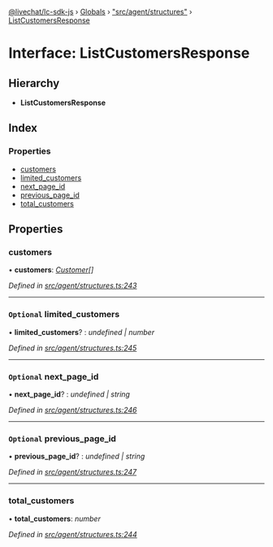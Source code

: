 [@livechat/lc-sdk-js](../README.md) › [Globals](../globals.md) › ["src/agent/structures"](../modules/_src_agent_structures_.md) › [ListCustomersResponse](_src_agent_structures_.listcustomersresponse.md)

# Interface: ListCustomersResponse

## Hierarchy

* **ListCustomersResponse**

## Index

### Properties

* [customers](_src_agent_structures_.listcustomersresponse.md#customers)
* [limited_customers](_src_agent_structures_.listcustomersresponse.md#optional-limited_customers)
* [next_page_id](_src_agent_structures_.listcustomersresponse.md#optional-next_page_id)
* [previous_page_id](_src_agent_structures_.listcustomersresponse.md#optional-previous_page_id)
* [total_customers](_src_agent_structures_.listcustomersresponse.md#total_customers)

## Properties

###  customers

• **customers**: *[Customer](_src_objects_index_.customer.md)[]*

*Defined in [src/agent/structures.ts:243](https://github.com/livechat/lc-sdk-js/blob/228cb10/src/agent/structures.ts#L243)*

___

### `Optional` limited_customers

• **limited_customers**? : *undefined | number*

*Defined in [src/agent/structures.ts:245](https://github.com/livechat/lc-sdk-js/blob/228cb10/src/agent/structures.ts#L245)*

___

### `Optional` next_page_id

• **next_page_id**? : *undefined | string*

*Defined in [src/agent/structures.ts:246](https://github.com/livechat/lc-sdk-js/blob/228cb10/src/agent/structures.ts#L246)*

___

### `Optional` previous_page_id

• **previous_page_id**? : *undefined | string*

*Defined in [src/agent/structures.ts:247](https://github.com/livechat/lc-sdk-js/blob/228cb10/src/agent/structures.ts#L247)*

___

###  total_customers

• **total_customers**: *number*

*Defined in [src/agent/structures.ts:244](https://github.com/livechat/lc-sdk-js/blob/228cb10/src/agent/structures.ts#L244)*
